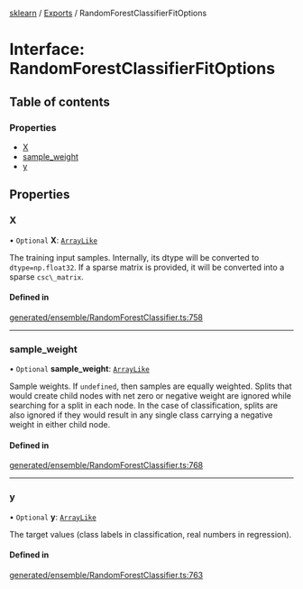 [sklearn](../readme.md) / [Exports](../modules.md) / RandomForestClassifierFitOptions

# Interface: RandomForestClassifierFitOptions

## Table of contents

### Properties

- [X](RandomForestClassifierFitOptions.md#x)
- [sample\_weight](RandomForestClassifierFitOptions.md#sample_weight)
- [y](RandomForestClassifierFitOptions.md#y)

## Properties

### X

• `Optional` **X**: [`ArrayLike`](../modules.md#arraylike)

The training input samples. Internally, its dtype will be converted to `dtype=np.float32`. If a sparse matrix is provided, it will be converted into a sparse `csc\_matrix`.

#### Defined in

[generated/ensemble/RandomForestClassifier.ts:758](https://github.com/transitive-bullshit/scikit-learn-ts/blob/367336a/packages/sklearn/src/generated/ensemble/RandomForestClassifier.ts#L758)

___

### sample\_weight

• `Optional` **sample\_weight**: [`ArrayLike`](../modules.md#arraylike)

Sample weights. If `undefined`, then samples are equally weighted. Splits that would create child nodes with net zero or negative weight are ignored while searching for a split in each node. In the case of classification, splits are also ignored if they would result in any single class carrying a negative weight in either child node.

#### Defined in

[generated/ensemble/RandomForestClassifier.ts:768](https://github.com/transitive-bullshit/scikit-learn-ts/blob/367336a/packages/sklearn/src/generated/ensemble/RandomForestClassifier.ts#L768)

___

### y

• `Optional` **y**: [`ArrayLike`](../modules.md#arraylike)

The target values (class labels in classification, real numbers in regression).

#### Defined in

[generated/ensemble/RandomForestClassifier.ts:763](https://github.com/transitive-bullshit/scikit-learn-ts/blob/367336a/packages/sklearn/src/generated/ensemble/RandomForestClassifier.ts#L763)
